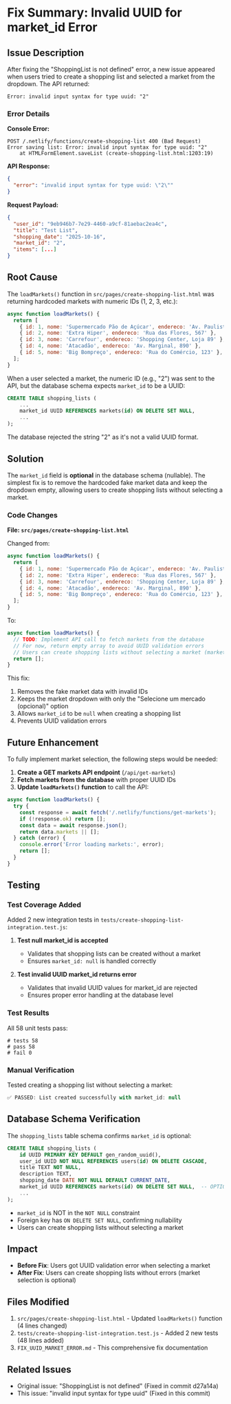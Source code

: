 # Fix Summary: Invalid UUID for market_id Error

## Issue Description

After fixing the "ShoppingList is not defined" error, a new issue appeared when users tried to create a shopping list and selected a market from the dropdown. The API returned:

```
Error: invalid input syntax for type uuid: "2"
```

### Error Details

**Console Error:**

```
POST /.netlify/functions/create-shopping-list 400 (Bad Request)
Error saving list: Error: invalid input syntax for type uuid: "2"
    at HTMLFormElement.saveList (create-shopping-list.html:1203:19)
```

**API Response:**

```json
{
  "error": "invalid input syntax for type uuid: \"2\""
}
```

**Request Payload:**

```json
{
  "user_id": "9eb946b7-7e29-4460-a9cf-81aebac2ea4c",
  "title": "Test List",
  "shopping_date": "2025-10-16",
  "market_id": "2",
  "items": [...]
}
```

## Root Cause

The `loadMarkets()` function in `src/pages/create-shopping-list.html` was returning hardcoded markets with numeric IDs (1, 2, 3, etc.):

```javascript
async function loadMarkets() {
  return [
    { id: 1, nome: 'Supermercado Pão de Açúcar', endereco: 'Av. Paulista, 1234' },
    { id: 2, nome: 'Extra Hiper', endereco: 'Rua das Flores, 567' },
    { id: 3, nome: 'Carrefour', endereco: 'Shopping Center, Loja 89' },
    { id: 4, nome: 'Atacadão', endereco: 'Av. Marginal, 890' },
    { id: 5, nome: 'Big Bompreço', endereco: 'Rua do Comércio, 123' },
  ];
}
```

When a user selected a market, the numeric ID (e.g., "2") was sent to the API, but the database schema expects `market_id` to be a UUID:

```sql
CREATE TABLE shopping_lists (
    ...
    market_id UUID REFERENCES markets(id) ON DELETE SET NULL,
    ...
);
```

The database rejected the string "2" as it's not a valid UUID format.

## Solution

The `market_id` field is **optional** in the database schema (nullable). The simplest fix is to remove the hardcoded fake market data and keep the dropdown empty, allowing users to create shopping lists without selecting a market.

### Code Changes

**File: `src/pages/create-shopping-list.html`**

Changed from:

```javascript
async function loadMarkets() {
  return [
    { id: 1, nome: 'Supermercado Pão de Açúcar', endereco: 'Av. Paulista, 1234' },
    { id: 2, nome: 'Extra Hiper', endereco: 'Rua das Flores, 567' },
    { id: 3, nome: 'Carrefour', endereco: 'Shopping Center, Loja 89' },
    { id: 4, nome: 'Atacadão', endereco: 'Av. Marginal, 890' },
    { id: 5, nome: 'Big Bompreço', endereco: 'Rua do Comércio, 123' },
  ];
}
```

To:

```javascript
async function loadMarkets() {
  // TODO: Implement API call to fetch markets from the database
  // For now, return empty array to avoid UUID validation errors
  // Users can create shopping lists without selecting a market (market_id is optional)
  return [];
}
```

This fix:

1. Removes the fake market data with invalid IDs
2. Keeps the market dropdown with only the "Selecione um mercado (opcional)" option
3. Allows `market_id` to be `null` when creating a shopping list
4. Prevents UUID validation errors

## Future Enhancement

To fully implement market selection, the following steps would be needed:

1. **Create a GET markets API endpoint** (`/api/get-markets`)
2. **Fetch markets from the database** with proper UUID IDs
3. **Update `loadMarkets()` function** to call the API:

```javascript
async function loadMarkets() {
  try {
    const response = await fetch('/.netlify/functions/get-markets');
    if (!response.ok) return [];
    const data = await response.json();
    return data.markets || [];
  } catch (error) {
    console.error('Error loading markets:', error);
    return [];
  }
}
```

## Testing

### Test Coverage Added

Added 2 new integration tests in `tests/create-shopping-list-integration.test.js`:

1. **Test null market_id is accepted**
   - Validates that shopping lists can be created without a market
   - Ensures `market_id: null` is handled correctly

2. **Test invalid UUID market_id returns error**
   - Validates that invalid UUID values for market_id are rejected
   - Ensures proper error handling at the database level

### Test Results

All 58 unit tests pass:

```
# tests 58
# pass 58
# fail 0
```

### Manual Verification

Tested creating a shopping list without selecting a market:

```javascript
✅ PASSED: List created successfully with market_id: null
```

## Database Schema Verification

The `shopping_lists` table schema confirms `market_id` is optional:

```sql
CREATE TABLE shopping_lists (
    id UUID PRIMARY KEY DEFAULT gen_random_uuid(),
    user_id UUID NOT NULL REFERENCES users(id) ON DELETE CASCADE,
    title TEXT NOT NULL,
    description TEXT,
    shopping_date DATE NOT NULL DEFAULT CURRENT_DATE,
    market_id UUID REFERENCES markets(id) ON DELETE SET NULL,  -- OPTIONAL
    ...
);
```

- `market_id` is NOT in the `NOT NULL` constraint
- Foreign key has `ON DELETE SET NULL`, confirming nullability
- Users can create shopping lists without selecting a market

## Impact

- **Before Fix**: Users got UUID validation error when selecting a market
- **After Fix**: Users can create shopping lists without errors (market selection is optional)

## Files Modified

1. `src/pages/create-shopping-list.html` - Updated `loadMarkets()` function (4 lines changed)
2. `tests/create-shopping-list-integration.test.js` - Added 2 new tests (48 lines added)
3. `FIX_UUID_MARKET_ERROR.md` - This comprehensive fix documentation

## Related Issues

- Original issue: "ShoppingList is not defined" (Fixed in commit d27a14a)
- This issue: "invalid input syntax for type uuid" (Fixed in this commit)
